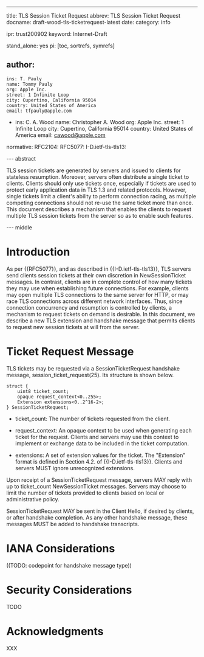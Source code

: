 ---
title: TLS Session Ticket Request
abbrev: TLS Session Ticket Request
docname: draft-wood-tls-ticketrequest-latest
date:
category: info

ipr: trust200902
keyword: Internet-Draft

stand_alone: yes
pi: [toc, sortrefs, symrefs]

author:
  -
    ins: T. Pauly
    name: Tommy Pauly
    org: Apple Inc.
    street: 1 Infinite Loop
    city: Cupertino, California 95014
    country: United States of America
    email: tfpauly@apple.com
  -
    ins: C. A. Wood
    name: Christopher A. Wood
    org: Apple Inc.
    street: 1 Infinite Loop
    city: Cupertino, California 95014
    country: United States of America
    email: cawood@apple.com

normative:
  RFC2104:
  RFC5077:
  I-D.ietf-tls-tls13:

--- abstract

TLS session tickets are generated by servers and issued to clients for stateless
resumption. Moreover, servers often distribute a single ticket to clients. Clients
should only use tickets once, especially if tickets are used to protect early application
data in TLS 1.3 and related protocols. However, single tickets limit a client's ability 
to perform connection racing, as multiple competing connections should not re-use the same
ticket more than once. This document describes a mechanism that enables the clients to 
request multiple TLS session tickets from the server so as to enable such features.

--- middle

# Introduction

As per {{RFC5077}}, and as described in {{I-D.ietf-tls-tls13}}, 
TLS servers send clients session tickets at their own discretion in NewSessionTicket messages. 
In contrast, clients are in complete control of how many tickets they may use when establishing 
future connections. For example, clients may open multiple TLS connections to the same server
for HTTP, or may race TLS connections across different network interfaces. Thus, since connection 
concurrency and resumption is controlled by clients, a mechanism to request tickets on demand
is desirable. In this document, we describe a new TLS extension and handshake message that permits
clients to request new session tickets at will from the server.

# Ticket Request Message

TLS tickets may be requested via a SessionTicketRequest handshake 
message, session_ticket_request(25). Its structure is shown below.

~~~
struct {
    uint8 ticket_count;
    opaque request_context<0..255>;
    Extension extensions<0..2^16-2>;
} SessionTicketRequest;
~~~

- ticket_count: The number of tickets requested from the client.

- request_context: An opaque context to be used when generating each ticket for the request.
Clients and servers may use this context to implement or exchange data to be included in the
ticket computation.

- extensions: A set of extension values for the ticket. The "Extension" format is defined in 
Section 4.2. of {{I-D.ietf-tls-tls13}}. Clients and servers MUST ignore unrecognized extensions.

Upon receipt of a SessionTicketRequest message, servers MAY reply with up to ticket_count
NewSessionTicket messages. Servers may choose to limit the number of tickets provided to clients
based on local or administrative policy. 

SessionTicketRequest MAY be sent in the Client Hello, if desired by clients, or after handshake 
completion. As any other handshake message, these messages MUST be added to handshake transcripts.

# IANA Considerations

((TODO: codepoint for handshake message type))

# Security Considerations

TODO

# Acknowledgments

XXX
